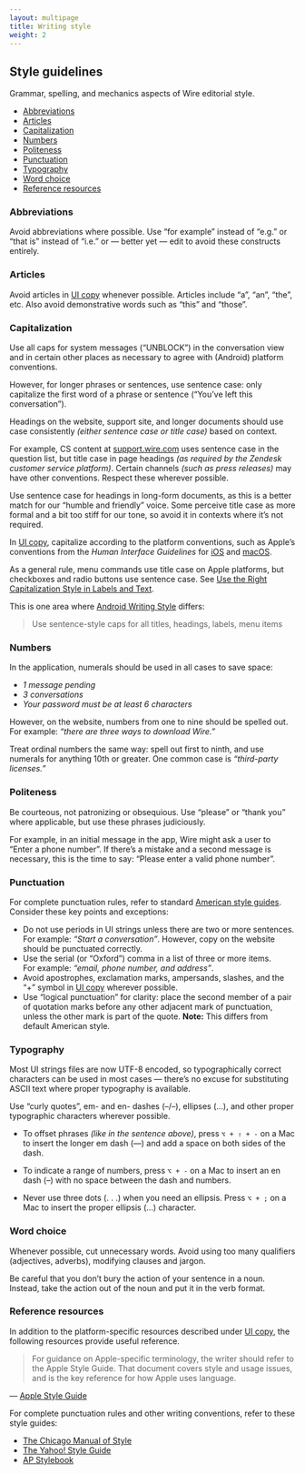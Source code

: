 ```yaml
---
layout: multipage
title: Writing style
weight: 2
---
```


## Style guidelines

Grammar, spelling, and mechanics aspects of Wire editorial style.

- [Abbreviations](#abbreviations)
- [Articles](#articles)
- [Capitalization](#capitalization)
- [Numbers](#numbers)
- [Politeness](#politeness)
- [Punctuation](#punctuation)
- [Typography](#typography)
- [Word choice](#word-choice)
- [Reference resources](#reference-resources)

### Abbreviations

Avoid abbreviations where possible. Use “for example” instead of “e.g.” or “that is” instead of “i.e.” or — better yet — edit to avoid these constructs entirely.

### Articles

Avoid articles in [UI copy][1] whenever possible. Articles include “a”, “an”, “the”, etc. Also avoid demonstrative words such as “this” and “those”.

### Capitalization

Use all caps for system messages (“UNBLOCK”) in the conversation view and in certain other places as necessary to agree with (Android) platform conventions.

However, for longer phrases or sentences, use sentence case: only capitalize the first word of a phrase or sentence (“You’ve left this conversation”).

Headings on the website, support site, and longer documents should use case consistently _(either sentence case or title case)_ based on context.

For example, CS content at [support.wire.com][2] uses sentence case in the question list, but title case in page headings _(as required by the Zendesk customer service platform)_. Certain channels _(such as press releases)_ may have other conventions. Respect these wherever possible.

Use sentence case for headings in long-form documents, as this is a better match for our “humble and friendly” voice. Some perceive title case as more formal and a bit too stiff for our tone, so avoid it in contexts where it’s not required.

In [UI copy][1], capitalize according to the platform conventions, such as Apple’s conventions from the _Human Interface Guidelines_ for [iOS][3] and [macOS][4].

As a general rule, menu commands use title case on Apple platforms, but checkboxes and radio buttons use sentence case. See [Use the Right Capitalization Style in Labels and Text][5].

This is one area where [Android Writing Style][6] differs:

> Use sentence-style caps for all titles, headings, labels, menu items

### Numbers

In the application, numerals should be used in all cases to save space:

- _1 message pending_
- _3 conversations_
- _Your password must be at least 6 characters_

However, on the website, numbers from one to nine should be spelled out.  
For example: _“there are three ways to download Wire.”_

Treat ordinal numbers the same way: spell out first to ninth, and use numerals for anything 10th or greater. One common case is _“third-party licenses.”_

### Politeness

Be courteous, not patronizing or obsequious. Use “please” or “thank you” where applicable, but use these phrases judiciously.

For example, in an initial message in the app, Wire might ask a user to “Enter a phone number”. If there’s a mistake and a second message is necessary, this is the time to say: “Please enter a valid phone number”.

### Punctuation

For complete punctuation rules, refer to standard [American style guides](#reference-resources). Consider these key points and exceptions:

- Do not use periods in UI strings unless there are two or more sentences.  
  For example: _“Start a conversation”_. However, copy on the website should be punctuated correctly.
- Use the serial (or “Oxford”) comma in a list of three or more items.  
  For example: _“email, phone number, and address”_.
- Avoid apostrophes, exclamation marks, ampersands, slashes, and the “+” symbol in [UI copy][1] wherever possible.
- Use “logical punctuation” for clarity: place the second member of a pair of quotation marks before any other adjacent mark of punctuation, unless the other mark is part of the quote. **Note:** This differs from default American style.

### Typography

Most UI strings files are now UTF-8 encoded, so typographically correct characters can be used in most cases — there’s no excuse for substituting ASCII text where proper typography is available.

Use “curly quotes”, em- and en- dashes (–/–), ellipses (…), and other proper typographic characters wherever possible.

- To offset phrases _(like in the sentence above)_, press `⌥ + ⇧ + -` on a Mac to insert the longer em dash (—) and add a space on both sides of the dash.

- To indicate a range of numbers, press `⌥ + -` on a Mac to insert an en dash (–) with no space between the dash and numbers.

- Never use three dots (. . .) when you need an ellipsis. Press `⌥ + ;` on a Mac to insert the proper ellipsis (…) character.

### Word choice

Whenever possible, cut unnecessary words. Avoid using too many qualifiers (adjectives, adverbs), modifying clauses and jargon.

Be careful that you don’t bury the action of your sentence in a noun. Instead, take the action out of the noun and put it in the verb format.

### Reference resources

In addition to the platform-specific resources described under [UI copy][1], the following resources provide useful reference.

> For guidance on Apple-specific terminology, the writer should refer to the Apple Style Guide. That document covers style and usage issues, and is the key reference for how Apple uses language.

— [Apple Style Guide][7]

For complete punctuation rules and other writing conventions, refer to these style guides:

- [The Chicago Manual of Style][8]
- [The Yahoo! Style Guide][9]
- [AP Stylebook][10]

[1]: ../user-interface
[2]: https://support.wire.com/
[3]: https://developer.apple.com/ios/human-interface-guidelines/
[4]: https://developer.apple.com/library/content/documentation/UserExperience/Conceptual/OSXHIGuidelines/
[5]: https://developer.apple.com/library/content/documentation/UserExperience/Conceptual/OSXHIGuidelines/TerminologyWording.html#//apple_ref/doc/uid/20000957-CH15-SW4
[6]: https://developer.android.com/design/style/writing.html
[7]: https://help.apple.com/applestyleguide
[8]: http://www.chicagomanualofstyle.org
[9]: http://styleguide.yahoo.com
[10]: https://www.apstylebook.com
